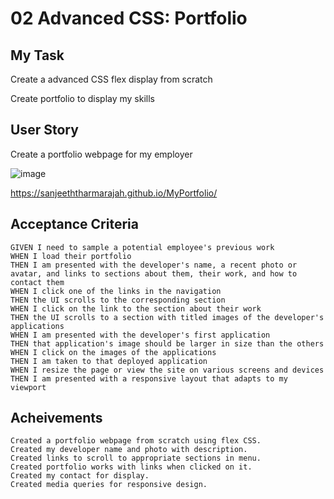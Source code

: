 # 02 Advanced CSS: Portfolio

## My Task

Create a advanced CSS flex display from scratch 

Create portfolio to display my skills

## User Story


Create a portfolio webpage for my employer

![image](https://github.com/SanjeethTharmarajah/MyPortfolio/assets/130941252/eb4f7142-bf87-4f1c-ada7-6646db93ab45)


https://sanjeeththarmarajah.github.io/MyPortfolio/


## Acceptance Criteria


```
GIVEN I need to sample a potential employee's previous work
WHEN I load their portfolio
THEN I am presented with the developer's name, a recent photo or avatar, and links to sections about them, their work, and how to contact them
WHEN I click one of the links in the navigation
THEN the UI scrolls to the corresponding section
WHEN I click on the link to the section about their work
THEN the UI scrolls to a section with titled images of the developer's applications
WHEN I am presented with the developer's first application
THEN that application's image should be larger in size than the others
WHEN I click on the images of the applications
THEN I am taken to that deployed application
WHEN I resize the page or view the site on various screens and devices
THEN I am presented with a responsive layout that adapts to my viewport
```

## Acheivements

```
Created a portfolio webpage from scratch using flex CSS.
Created my developer name and photo with description.
Created links to scroll to appropriate sections in menu.
Created portfolio works with links when clicked on it.
Created my contact for display.
Created media queries for responsive design.
```
